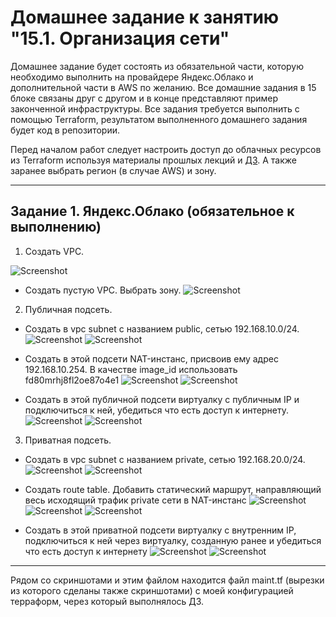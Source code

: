 # Домашнее задание к занятию "15.1. Организация сети"

Домашнее задание будет состоять из обязательной части, которую необходимо выполнить на провайдере Яндекс.Облако и дополнительной части в AWS по желанию. Все домашние задания в 15 блоке связаны друг с другом и в конце представляют пример законченной инфраструктуры. 
Все задания требуется выполнить с помощью Terraform, результатом выполненного домашнего задания будет код в репозитории. 

Перед началом работ следует настроить доступ до облачных ресурсов из Terraform используя материалы прошлых лекций и [ДЗ](https://github.com/netology-code/virt-homeworks/tree/master/07-terraform-02-syntax ). А также заранее выбрать регион (в случае AWS) и зону.

---
## Задание 1. Яндекс.Облако (обязательное к выполнению)

1. Создать VPC.

![Screenshot](1.png)

- Создать пустую VPC. Выбрать зону.
![Screenshot](1-1.png)

2. Публичная подсеть.
- Создать в vpc subnet с названием public, сетью 192.168.10.0/24.
![Screenshot](2-1.png)
![Screenshot](2-1-1.png)

- Создать в этой подсети NAT-инстанс, присвоив ему адрес 192.168.10.254. В качестве image_id использовать fd80mrhj8fl2oe87o4e1
![Screenshot](2-2.png)
![Screenshot](2-2-1.png)

- Создать в этой публичной подсети виртуалку с публичным IP и подключиться к ней, убедиться что есть доступ к интернету.
![Screenshot](2-3.png)
![Screenshot](2-3-1.png)

3. Приватная подсеть.
- Создать в vpc subnet с названием private, сетью 192.168.20.0/24.
![Screenshot](3-1.png)
![Screenshot](3-1-1.png)

- Создать route table. Добавить статический маршрут, направляющий весь исходящий трафик private сети в NAT-инстанс
![Screenshot](3-2.png)
![Screenshot](3-2-1.png)
![Screenshot](3-2-2.png)

- Создать в этой приватной подсети виртуалку с внутренним IP, подключиться к ней через виртуалку, созданную ранее и убедиться что есть доступ к интернету
![Screenshot](3-3-1.png)
![Screenshot](3-3-2.png)

---

Рядом со скриншотами и этим файлом находится файл maint.tf (вырезки из которого сделаны также скриншотами) с моей конфигурацией терраформ, через который выполнялось ДЗ.


